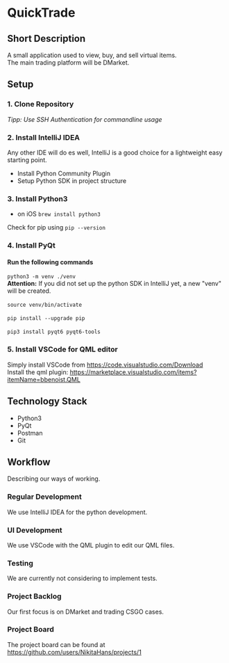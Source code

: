 # QuickTrade
## Short Description
 A small application used to view, buy, and sell virtual items.<br>
 The main trading platform will be DMarket.
## Setup
### 1. Clone Repository
<i>Tipp: Use SSH Authentication for commandline usage</i> 
### 2. Install IntelliJ IDEA 
Any other IDE will do es well, IntelliJ is a good choice for a 
lightweight easy starting point. 
- Install Python Community Plugin
- Setup Python SDK in project structure
### 3. Install Python3
- on iOS `brew install python3`<br>

Check for pip using `pip --version`<br>
### 4. Install PyQt
#### Run the following commands<br>
`python3 -m venv ./venv`<br>
<b> Attention:</b> If you did not set up the python SDK in IntelliJ yet, a new "venv" will be created.<br>
<br>`source venv/bin/activate`
<br><br>`pip install --upgrade pip`
<br><br>`pip3 install pyqt6 pyqt6-tools`

### 5. Install VSCode for QML editor
Simply install VSCode from https://code.visualstudio.com/Download <br>
Install the qml plugin:  https://marketplace.visualstudio.com/items?itemName=bbenoist.QML <br>
## Technology Stack
- Python3
- PyQt
- Postman
- Git

## Workflow
Describing our ways of working.<br>
### Regular Development
We use IntelliJ IDEA for the python development.<br>
### UI Development
We use VSCode with the QML plugin to edit our QML files.<br>
### Testing
We are currently not considering to implement tests.<br>
### Project Backlog
Our first focus is on DMarket and trading CSGO cases.<br>
### Project Board
The project board can be found at https://github.com/users/NikitaHans/projects/1 <br>